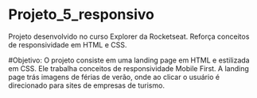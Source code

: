 # Projeto_5_responsivo
Projeto desenvolvido no curso Explorer da Rocketseat. Reforça conceitos de responsividade em HTML e CSS.

#Objetivo:
O projeto consiste em uma landing page em HTML e estilizada em CSS. Ele trabalha conceitos de responsividade Mobile First. 
A landing page trás imagens de férias de verão, onde ao clicar o usuário é direcionado para sites de empresas de turismo.
